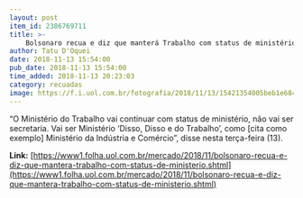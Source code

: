 ```yaml
---
layout: post
item_id: 2386769711
title: >-
    Bolsonaro recua e diz que manterá Trabalho com status de ministério
author: Tatu D'Oquei
date: 2018-11-13 15:54:00
pub_date: 2018-11-13 15:54:00
time_added: 2018-11-13 20:23:03
category: recuadas
image: https://f.i.uol.com.br/fotografia/2018/11/13/15421354005beb1e684c24a_1542135400_3x2_rt.jpg
---
```


“O Ministério do Trabalho vai continuar com status de ministério, não vai ser secretaria. Vai ser Ministério ‘Disso, Disso e do Trabalho’, como [cita como exemplo] Ministério da Indústria e Comércio”, disse nesta terça-feira (13).

**Link:** [https://www1.folha.uol.com.br/mercado/2018/11/bolsonaro-recua-e-diz-que-mantera-trabalho-com-status-de-ministerio.shtml](https://www1.folha.uol.com.br/mercado/2018/11/bolsonaro-recua-e-diz-que-mantera-trabalho-com-status-de-ministerio.shtml)

